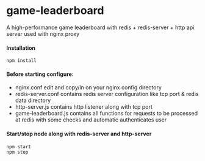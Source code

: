 # game-leaderboard
A high-performance game leaderboard with redis + redis-server + http api server used with nginx proxy

#### Installation
```
npm install
```

#### Before starting configure:
* nginx.conf edit and copy/ln on your nginx config directory
* redis-server.conf contains redis server configuration like tcp port & redis data directory
* http-server.js contains http listener along with tcp port
* game-leaderboard.js contains all functions for requests to be processed at redis with some checks and automatic authenticates user

#### Start/stop node along with redis-server and http-server
```
npm start
npm stop
```
